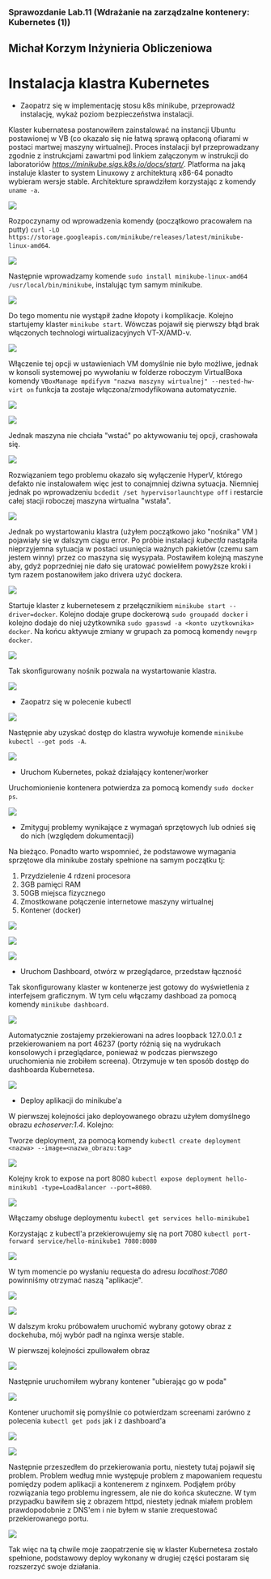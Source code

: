 ### Sprawozdanie Lab.11 (Wdrażanie na zarządzalne kontenery: Kubernetes (1))
## Michał Korzym Inżynieria Obliczeniowa

# Instalacja klastra Kubernetes

- Zaopatrz się w implementację stosu k8s minikube, przeprowadź instalację, wykaż poziom bezpieczeństwa instalacji.

Klaster kubernatesa postanowiłem zainstalować na instancji Ubuntu postawionej w VB (co okazało się nie łatwą sprawą opłaconą ofiarami w postaci martwej maszyny wirtualnej). Proces instalacji był przeprowadzany zgodnie z instrukcjami zawartmi pod linkiem załączonym w instrukcji do laboratoriów *https://minikube.sigs.k8s.io/docs/start/*. 
Platforma na jaką instaluje klaster to system Linuxowy z architekturą x86-64 ponadto wybieram wersje stable. Architekture sprawdziłem korzystając z komendy ```uname -a```.

![](./screenshots/architecture.png)

Rozpoczynamy od wprowadzenia komendy (początkowo pracowałem na putty) ```curl -LO https://storage.googleapis.com/minikube/releases/latest/minikube-linux-amd64```.

![](./screenshots/installKub1.png)

Następnie wprowadzamy komende ```sudo install minikube-linux-amd64 /usr/local/bin/minikube```, instalując tym samym minikube.

![](./screenshots/installKub2.png)

Do tego momentu nie wystąpił żadne kłopoty i komplikacje.
Kolejno startujemy klaster ```minikube start```. Wówczas pojawił się pierwszy błąd brak włączonych technologi wirtualizacyjnych VT-X/AMD-v. 

![](./screenshots/startKubError.png)

Włączenie tej opcji w ustawieniach VM domyślnie nie było możliwe, jednak w konsoli systemowej po wywołaniu w folderze roboczym VirtualBoxa komendy ```VBoxManage mpdifyvm "nazwa maszyny wirtualnej" --nested-hw-virt on``` funkcja ta zostaje włączona/zmodyfikowana automatycznie.

![](./screenshots/ProblemSolving.png)

![](./screenshots/VT_AMD.PNG.png)

Jednak maszyna nie chciała "wstać" po aktywowaniu tej opcji, crashowała się. 

![](./screenshots/errorVB.png)

Rozwiązaniem tego problemu okazało się wyłączenie HyperV, którego defakto nie instalowałem więc jest to conajmniej dziwna sytuacja. Niemniej jednak po wprowadzeniu ```bcdedit /set hypervisorlaunchtype off``` i restarcie całej stacji roboczej maszyna wirtualna "wstała".

![](./screenshots/hypervError.png)

Jednak po wystartowaniu klastra (użyłem początkowo jako "nośnika" VM ) pojawiały się w dalszym ciągu error. Po próbie instalacji *kubectla* nastąpiła nieprzyjemna sytuacja w postaci usunięcia ważnych pakietów (czemu sam jestem winny) przez co  maszyna się  wysypała. Postawiłem kolejną maszyne aby, gdyż poprzedniej nie dało się uratować powieliłem powyższe kroki i  tym razem postanowiłem jako drivera użyć dockera.

![](./screenshots/errorKub.png)

Startuje klaster z kubernetesem z przełącznikiem ```minikube start --driver=docker```. Kolejno dodaje grupe dockerową ```sudo groupadd docker``` i kolejno dodaje do niej użytkownika ```sudo gpasswd -a <konto uzytkownika> docker```. Na końcu aktywuje zmiany w grupach za pomocą komendy ```newgrp docker```.

![](./screenshots/config1.png)

Tak skonfigurowany nośnik pozwala na wystartowanie klastra.

![](./screenshots/success.png)

- Zaopatrz się w polecenie kubectl

![](./screenshots/kubectl.png)

Następnie aby uzyskać dostęp do klastra wywołuje komende ```minikube kubectl --get pods -A```.

![](./screenshots/KubernetesConf.png)

- Uruchom Kubernetes, pokaż działający kontener/worker

Uruchomionienie kontenera potwierdza za pomocą komendy ```sudo docker ps```.

![](./screenshots/ContainerWork.png)

- Zmityguj problemy wynikające z wymagań sprzętowych lub odnieś się do nich (względem dokumentacji)

Na bieżąco. Ponadto warto wspomnieć, że podstawowe wymagania sprzętowe dla minikube zostały spełnione na samym początku tj:

1. Przydzielenie 4 rdzeni procesora
2. 3GB pamięci RAM
3. 50GB miejsca fizycznego
4. Zmostkowane połączenie internetowe maszyny wirtualnej
5. Kontener (docker)

![](./screenshots/cpu1.png)

![](./screenshots/cpu2)

![](./screenshots/network.png)

- Uruchom Dashboard, otwórz w przeglądarce, przedstaw łączność

Tak skonfigurowany klaster w kontenerze jest gotowy do wyświetlenia z interfejsem graficznym. W tym celu włączamy dashboad za pomocą komendy ```minikube dashboard```.

![](./screenshots/dashboardCommand.png)

Automatycznie zostajemy przekierowani na adres loopback 127.0.0.1 z przekierowaniem na port 46237 (porty różnią się na wydrukach konsolowych i przeglądarce, ponieważ w podczas pierwszego uruchomienia nie zrobiłem screena). Otrzymuje w ten sposób dostęp do dashboarda Kubernetesa.

![](./screenshots/dashboard.png)

- Deploy aplikacji do minikube'a

W pierwszej kolejności jako deployowanego obrazu użyłem domyślnego obrazu *echoserver:1.4*. Kolejno: 

Tworze deployment, za pomocą komendy ```kubectl create deployment <nazwa> --image=<nazwa_obrazu:tag>```

![](./screenshots/create.png)

Kolejny krok to expose na port 8080 ```kubectl expose deployment hello-minikub1 -type=LoadBalancer --port=8080```.

![](./screenshots/expose.png)

Włączamy obsługe deploymentu ```kubectl get services hello-minikube1```

Korzystając z kubectl'a przekierowujemy się na port 7080 ```kubectl port-forward service/hello-minikube1 7080:8080```

![](./screenshots/forward.png)

W tym momencie po wysłaniu requesta do adresu *localhost:7080* powinniśmy otrzymać naszą "aplikacje".

![](./screenshots/basicDeploy.png)

![](./screenshots/DashboardResults.png)


W dalszym kroku próbowałem uruchomić wybrany gotowy obraz z dockehuba, mój wybór padł na nginxa wersje stable. 

W pierwszej kolejności zpullowałem obraz

![](./screenshots/pull.png)

Następnie uruchomiłem wybrany kontener "ubierając go w poda"

![](./screenshots/run)

Kontener uruchomił się pomyślnie co potwierdzam screenami zarówno z polecenia ```kubectl get pods``` jak i z dashboard'a

![](./screenshots/dashboardNginx.png)

![](./screenshots/kubectlRun.png)

Następnie przeszedłem do przekierowania portu, niestety tutaj pojawił się problem. Problem według mnie występuje problem z mapowaniem requestu pomiędzy podem aplikacji a kontenerem z nginxem. Podjąłem próby rozwiązania tego problemu ingressem, ale nie do końca skuteczne. W tym przypadku bawiłem się z obrazem httpd, niestety jednak miałem problem prawdopodobnie z DNS'em i nie byłem w stanie zrequestować przekierowanego portu. 

![](./screenshots/statusWorkload.png)

Tak więc na tą chwile moje zaopatrzenie się w klaster Kubernetesa zostało spełnione, podstawowy deploy wykonany w drugiej części postaram się rozszerzyć swoje działania. 















